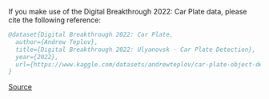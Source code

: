 If you make use of the Digital Breakthrough 2022: Car Plate data, please cite the following reference:

``` bibtex 
@dataset{Digital Breakthrough 2022: Car Plate,
  author={Andrew Teplov},
  title={Digital Breakthrough 2022: Ulyanovsk - Car Plate Detection},
  year={2022},
  url={https://www.kaggle.com/datasets/andrewteplov/car-plate-object-detetcion}
}
```

[Source](https://www.kaggle.com/datasets/andrewteplov/car-plate-object-detetcion)